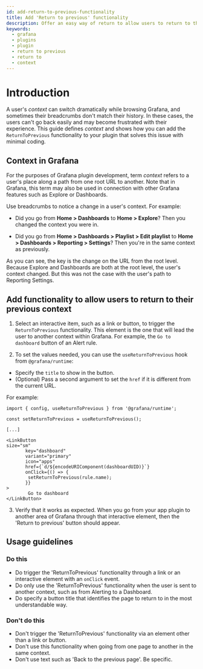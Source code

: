 ```yaml
---
id: add-return-to-previous-functionality
title: Add 'Return to previous' functionality
description: Offer an easy way of return to allow users to return to their context.
keywords:
  - grafana
  - plugins
  - plugin
  - return to previous
  - return to
  - context
---
```


# Introduction

A user's _context_ can switch dramatically while browsing Grafana, and sometimes their breadcrumbs don't match their history. In these cases, the users can't go back easily and may become frustrated with their experience. This guide defines _context_ and shows how you can add the `ReturnToPrevious` functionality to your plugin that solves this issue with minimal coding.

## Context in Grafana

For the purposes of Grafana plugin development, term _context_ refers to a user's place along a path from one root URL to another. Note that in Grafana, this term may also be used in connection with other Grafana features such as Explore or Dashboards.

Use breadcrumbs to notice a change in a user's context. For example:

- Did you go from **Home > Dashboards** to **Home > Explore**? Then you changed the context you were in.

- Did you go from **Home > Dashboards > Playlist > Edit playlist** to **Home > Dashboards > Reporting > Settings**? Then you're in the same context as previously.

As you can see, the key is the change on the URL from the root level. Because Explore and Dashboards are both at the root level, the user's context changed. But this was not the case with the user's path to Reporting Settings.

## Add functionality to allow users to return to their previous context

1. Select an interactive item, such as a link or button, to trigger the `ReturnToPrevious` functionality. This element is the one that will lead the user to another context within Grafana. For example, the `Go to dashboard` button of an Alert rule.

2. To set the values needed, you can use the `useReturnToPrevious` hook from `@grafana/runtime`:

- Specify the `title` to show in the button.
- (Optional) Pass a second argument to set the `href` if it is different from the current URL.

For example:

```tsx
import { config, useReturnToPrevious } from '@grafana/runtime';

const setReturnToPrevious = useReturnToPrevious();

[...]

<LinkButton
size="sm"
       key="dashboard"
       variant="primary"
       icon="apps"
       href={`d/${encodeURIComponent(dashboardUID)}`}
       onClick={() => {
       	setReturnToPrevious(rule.name);
       }}
>
      	Go to dashboard
</LinkButton>
```

3. Verify that it works as expected. When you go from your app plugin to another area of Grafana through that interactive element, then the 'Return to previous' button should appear.

## Usage guidelines

### Do this

- Do trigger the 'ReturnToPrevious' functionality through a link or an interactive element with an `onClick` event.
- Do only use the 'ReturnToPrevious' functionality when the user is sent to another context, such as from Alerting to a Dashboard.
- Do specify a button title that identifies the page to return to in the most understandable way.

### Don't do this

- Don't trigger the 'ReturnToPrevious' functionality via an element other than a link or button.
- Don't use this functionality when going from one page to another in the same context.
- Don't use text such as 'Back to the previous page'. Be specific.
